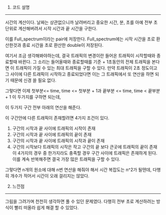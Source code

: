1. 코드 설명
<hr>
시간의 계산이다. 날짜는 상관없으니까 날려버리고 중요한 시간, 분, 초를 아예 전부 초단위로 계산해버려서 시작 시간과 끝 시간을 구한다.

이를 Full_spectrum이라는 pair에 저장한다. Full_spectrum에는 시작 시간을 초로 환산한것과 종료 시간을 초로 환산한 double이 저장된다.

여기서 조금 생각해봐야하는데, 결국 트래픽의 변경이란 들어온 트래픽이 시작할때와 종료할때 바뀐다. 그 소리는 들어올때와 종료할때를 기준 + 1초동안의 전체 트래픽을 본다면 이 트래픽이 가질 수 있는 최대 트래픽을 구할 수 있다.
만약 트래픽이 2초 정도이고 그 사이에 다른 트래픽이 시작하고 종료되었다면 이는 그 트래픽에서 또 연산을 하면 되기 때문에 신경 쓸 필요 없다.

그렇다면 이제 첫부분<= time, time <= 첫부분 + 1과 끝부분 <= time, time < 끝부분 + 1 이 두가지를 구하면 되는데,

이 두가지 구간 전부 아래의 연산을 해준다.

이 구간안에 다른 트래픽이 존재할려면 4가지 조건이 있다.
1. 구간의 시작과 끝 사이에 트래픽의 시작이 존재
2. 구간의 시작과 끝 사이에 트래픽의 끝이 존재
3. 구간의 시작과 끝 사이에 트래픽의 시작과 끝이 존재
4. 구간의 시작보다 트래픽의 시작은 작고 구간의 끝 보다 큰곳에 트래픽의 끝이 존재
이 4가지의 경우 중 한가지라도 충족할 경우 구간 사이에 트래픽은 존재하게 된다.
이를 계속 반복해주면 결국 가장 많은 트래픽을 구할 수 있다.

그렇다면 n개의 원소에 대해 n번 연산을 해줘야 해서 시간 복잡도는 n^2가 될텐데, 다행히 개수가 적어서 시간이 오래 걸리지는 않았다.

2. 느낀점
<hr>
그림을 그려가며 천천히 생각하면 풀 수 있던 문제였다. 다행히 전부 초로 계산하려는 방식이 빨리 떠올라 쉽게 해결 할 수 있었다. 
